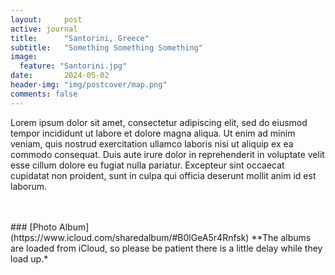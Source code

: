 ```yaml
---
layout:     post
active: journal
title:      "Santorini, Greece"
subtitle:   "Something Something Something"
image:
  feature: "Santorini.jpg"
date:       2024-05-02
header-img: "img/postcover/map.png"
comments: false
---
```


Lorem ipsum dolor sit amet, consectetur adipiscing elit, sed do eiusmod tempor incididunt ut labore et dolore magna aliqua. Ut enim ad minim veniam, quis nostrud exercitation ullamco laboris nisi ut aliquip ex ea commodo consequat. Duis aute irure dolor in reprehenderit in voluptate velit esse cillum dolore eu fugiat nulla pariatur. Excepteur sint occaecat cupidatat non proident, sunt in culpa qui officia deserunt mollit anim id est laborum.

<br>
<br>
### [Photo Album](https://www.icloud.com/sharedalbum/#B0lGeA5r4Rnfsk) 
**The albums are loaded from iCloud, so please be patient there is a little delay while they load up.*
